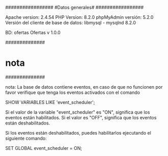 #################
#Datos generales#
#################

Apache version: 2.4.54
PHP Version:    8.2.0
phpMyAdmin versión: 5.2.0
Versión del cliente de base de datos: libmysql - mysqlnd 8.2.0

BD: ofertas
Ofertas v 1.0.0

##############
#    nota    #
##############

nota: La base de datos contiene eventos, en caso de que no funcionen por favor verifique que tenga los eventos activados con el comando

SHOW VARIABLES LIKE 'event_scheduler';

Si el valor de la variable "event_scheduler" es "ON", significa que los eventos están habilitados. Si el valor es "OFF", significa que los eventos están deshabilitados.

Si los eventos están deshabilitados, puedes habilitarlos ejecutando el siguiente comando:

SET GLOBAL event_scheduler = ON;

